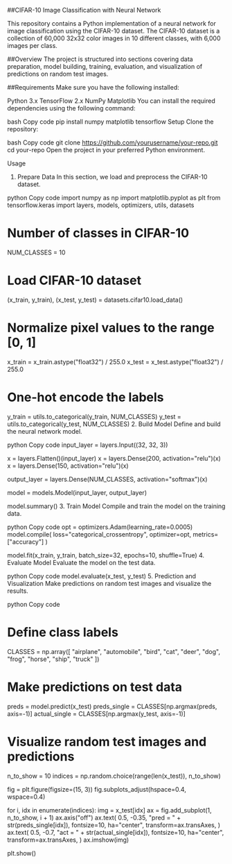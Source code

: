 ##CIFAR-10 Image Classification with Neural Network

This repository contains a Python implementation of a neural network for image classification using the CIFAR-10 dataset. The CIFAR-10 dataset is a collection of 60,000 32x32 color images in 10 different classes, with 6,000 images per class.

##Overview
The project is structured into sections covering data preparation, model building, training, evaluation, and visualization of predictions on random test images.

##Requirements
Make sure you have the following installed:

Python 3.x
TensorFlow 2.x
NumPy
Matplotlib
You can install the required dependencies using the following command:

bash
Copy code
pip install numpy matplotlib tensorflow
Setup
Clone the repository:

bash
Copy code
git clone https://github.com/yourusername/your-repo.git
cd your-repo
Open the project in your preferred Python environment.

Usage
1. Prepare Data
In this section, we load and preprocess the CIFAR-10 dataset.

python
Copy code
import numpy as np
import matplotlib.pyplot as plt
from tensorflow.keras import layers, models, optimizers, utils, datasets

# Number of classes in CIFAR-10
NUM_CLASSES = 10

# Load CIFAR-10 dataset
(x_train, y_train), (x_test, y_test) = datasets.cifar10.load_data()

# Normalize pixel values to the range [0, 1]
x_train = x_train.astype("float32") / 255.0
x_test = x_test.astype("float32") / 255.0

# One-hot encode the labels
y_train = utils.to_categorical(y_train, NUM_CLASSES)
y_test = utils.to_categorical(y_test, NUM_CLASSES)
2. Build Model
Define and build the neural network model.

python
Copy code
input_layer = layers.Input((32, 32, 3))

x = layers.Flatten()(input_layer)
x = layers.Dense(200, activation="relu")(x)
x = layers.Dense(150, activation="relu")(x)

output_layer = layers.Dense(NUM_CLASSES, activation="softmax")(x)

model = models.Model(input_layer, output_layer)

model.summary()
3. Train Model
Compile and train the model on the training data.

python
Copy code
opt = optimizers.Adam(learning_rate=0.0005)
model.compile(
    loss="categorical_crossentropy", optimizer=opt, metrics=["accuracy"]
)

model.fit(x_train, y_train, batch_size=32, epochs=10, shuffle=True)
4. Evaluate Model
Evaluate the model on the test data.

python
Copy code
model.evaluate(x_test, y_test)
5. Prediction and Visualization
Make predictions on random test images and visualize the results.

python
Copy code
# Define class labels
CLASSES = np.array([
    "airplane", "automobile", "bird", "cat", "deer",
    "dog", "frog", "horse", "ship", "truck"
])

# Make predictions on test data
preds = model.predict(x_test)
preds_single = CLASSES[np.argmax(preds, axis=-1)]
actual_single = CLASSES[np.argmax(y_test, axis=-1)]

# Visualize random test images and predictions
n_to_show = 10
indices = np.random.choice(range(len(x_test)), n_to_show)

fig = plt.figure(figsize=(15, 3))
fig.subplots_adjust(hspace=0.4, wspace=0.4)

for i, idx in enumerate(indices):
    img = x_test[idx]
    ax = fig.add_subplot(1, n_to_show, i + 1)
    ax.axis("off")
    ax.text(
        0.5,
        -0.35,
        "pred = " + str(preds_single[idx]),
        fontsize=10,
        ha="center",
        transform=ax.transAxes,
    )
    ax.text(
        0.5,
        -0.7,
        "act = " + str(actual_single[idx]),
        fontsize=10,
        ha="center",
        transform=ax.transAxes,
    )
    ax.imshow(img)

plt.show()

